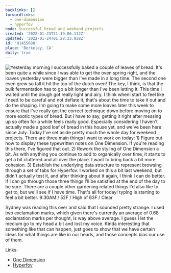 ```yaml
---
backlinks: []
forwardlinks:
  - one-dimension
  - hyperfov
node: Successful bread and weekend projects
created: '2022-01-23T21:19:06.112Z'
updated: '2022-01-24T01:28:33.928Z'
id: '81455688'
place: 'Berkeley, CA'
daily: true
---
```

![Yesterday morning I successfully baked a couple of leaves of bread. It's been quite a while since I was able to get the oven spring right, and the loaves yesterday were bigger than I've made in a long time. The second one even grew so tall it hit the top of the dutch oven! The key, I think, is that the bulk fermentation has to go a bit longer than I've been letting it. This time I waited until the dough got really light and airy. I think whenI start to feel like I need to be careful and not deflate it, that's about the time to take it out and do the shaping. I'm going to make some more loaves later this week to ensure that I've really got the correct technique down before moving on to more exotic types of bread. But I have to say, getting it right after messing up so often for a while feels really good. Especially considering I haven't actually made a good loaf of bread in this house yet, and we've been here since July. Today I've set aside pretty much the whole day for weekend projects. There are three main things I want to work on today: 1) Figure out how to display these typewritten notes on One Dimension. If you're reading this there, I've figured that out. 2) Rework the styling of One Dimension a bit. As with anything you continue to add to organically over time, it starts to get a bit cluttered and all over the place. I want to bring back a bit more cohesion. 3) Establish the underlying data structure to represent browsing through a set of tabs for Hyperfov. I worked on this a bit last weekend, but didn't actually test it, and after thinking about it again, I think I can do better. If I can go through those three things I'll be satisfied at the end of the day to be sure. There are a couple other gardening related things I'd also like to get to, but we'll see if I have time. That's all for today! typing is starting to feel a bit better. 9:30AM / 52F / High of 63F / Clear](images/81455688/NDhAEEmsrU-daily.webp "")

Sydney was reading this over and said that I sounded pretty strange. I used two exclamation marks, which given there's currently an average of 0.68 exclamation marks per thought, is way above average. I guess I let the medium go to my head a bit and lost my voice. Kinda interesting that something like that can happen, just goes to show that we have certain ideas for what things are like in our heads, and those concepts bias our use of them.

Links:
- [One Dimension](one-dimension.md)
- [Hyperfov](hyperfov.md)
